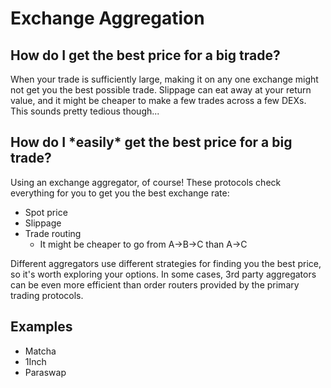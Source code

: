 # Exchange Aggregation

## How do I get the best price for a big trade?

When your trade is sufficiently large, making it on any one exchange might not get you the best possible trade. Slippage can eat away at your return value, and it might be cheaper to make a few trades across a few DEXs. This sounds pretty tedious though...

## How do I \*easily\* get the best price for a big trade?

Using an exchange aggregator, of course! These protocols check everything for you to get you the best exchange rate:

* Spot price
* Slippage
* Trade routing
  * It might be cheaper to go from A-&gt;B-&gt;C than A-&gt;C

Different aggregators use different strategies for finding you the best price, so it's worth exploring your options. In some cases, 3rd party aggregators can be even more efficient than order routers provided by the primary trading protocols. 

## Examples

* Matcha
* 1Inch
* Paraswap

